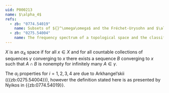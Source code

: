 ```yaml
---
uid: P000213
name: $\alpha_4$
refs:
  - zb: "0774.54019"
    name: Subsets of ${}^\omega\omega$ and the Fréchet-Urysohn and $\alpha_i$-properties. (Nyikos, P.)
  - zb: "0275.54004"
    name: The frequency spectrum of a topological space and the classification of spaces (Arkhangel’skii, A. V.)
---
```


$X$ is an $\alpha_4$ space if for all $x \in X$ and for all countable collections of sequences $\gamma$ converging to $x$ there exists a sequence $B$ converging to $x$ such that $A\cap B$ is nonempty for infinitely many $A \in \gamma$.  

The $\alpha_i$ properties for $i = 1, 2, 3, 4$ are due to Arkhangel’skii ({{zb:0275.54004}}), however the definition stated here is as presented by Nyikos in {{zb:0774.54019}}.